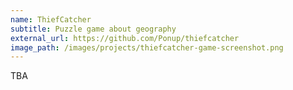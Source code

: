 ```yaml
---
name: ThiefCatcher
subtitle: Puzzle game about geography
external_url: https://github.com/Ponup/thiefcatcher
image_path: /images/projects/thiefcatcher-game-screenshot.png
---
```


TBA

